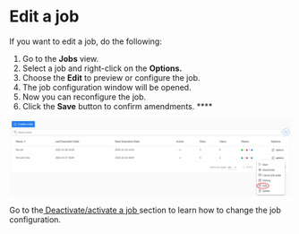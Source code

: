 # Edit a job

If you want to edit a job, do the following:

1. Go to the **Jobs** view.
2. Select a job and right-click on the **Options.**
3. Choose the **Edit** to preview or configure the job.
4. The job configuration window will be opened. 
5. Now you can reconfigure the job.
6. Click the **Save** button to confirm amendments.      ****

![](../../../.gitbook/assets/kodo-cloud-administration-job02-edit.png)

Go to the[ Deactivate/activate a job ](https://storware.gitbook.io/kodo-for-cloud-office365/administration/kodo-organization-admin-guide/jobs/deactivate-activate-a-job)section to learn how to change the job configuration.

